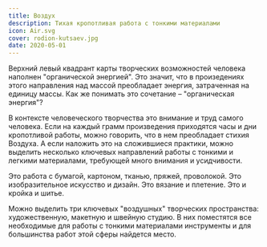 ```yaml
---
title: Воздух
description: Тихая кропотливая работа с тонкими материалами
icon: Air.svg
cover: rodion-kutsaev.jpg
date: 2020-05-01
---
```


Верхний левый квадрант карты творческих возможностей человека наполнен "органической энергией". Это значит, что в произедениях этого направления над массой преобладает энергия, затраченная на единицу массы. Как же понимать это сочетание – "органическая энергия"?

В контексте человеческого творчества это внимание и труд самого человека. Если на каждый грамм произведения приходятся часы и дни кропотливой работы, можно говорить, что в нем преобладает стихия Воздуха. А если наложить это на сложившиеся практики, можно выделить несколько ключевых направлений работы с тонкими и легкими материалами, требующей много внимания и усидчивости.

Это работа с бумагой, картоном, тканью, пряжей, проволокой. Это изобразительное искусство и дизайн. Это вязание и плетение. Это и кройка и шитье.

Можно выделить три ключевых "воздушных" творческих пространства: художественную, макетную и швейную студию. В них поместятся все необходимые для работы с тонкими материалами инструменты и для большинства работ этой сферы найдется место.
